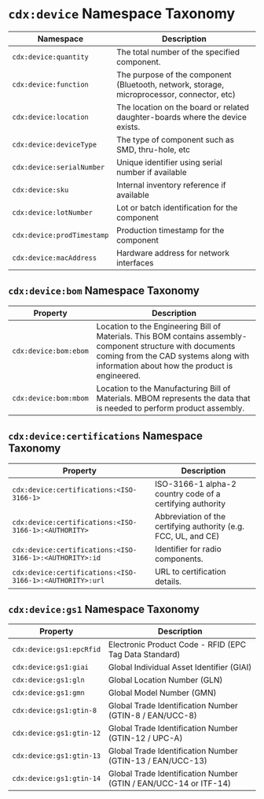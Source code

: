 # `cdx:device` Namespace Taxonomy

| Namespace | Description |
|-----------|-------------|
| `cdx:device:quantity` | The total number of the specified component. |
| `cdx:device:function` | The purpose of the component (Bluetooth, network, storage, microprocessor, connector, etc) |
| `cdx:device:location` | The location on the board or related daughter-boards where the device exists. |
| `cdx:device:deviceType` | The type of component such as SMD, thru-hole, etc |
| `cdx:device:serialNumber` | Unique identifier using serial number if available |
| `cdx:device:sku` | Internal inventory reference if available |
| `cdx:device:lotNumber` | Lot or batch identification for the component |
| `cdx:device:prodTimestamp` | Production timestamp for the component |
| `cdx:device:macAddress` | Hardware address for network interfaces |

## `cdx:device:bom` Namespace Taxonomy

| Property | Description |
|----------|-------------|
| `cdx:device:bom:ebom` | Location to the Engineering Bill of Materials. This BOM contains assembly-component structure with documents coming from the CAD systems along with information about how the product is engineered. |
| `cdx:device:bom:mbom` | Location to the Manufacturing Bill of Materials. MBOM represents the data that is needed to perform product assembly. |

## `cdx:device:certifications` Namespace Taxonomy

| Property | Description |
|----------|-------------|
| `cdx:device:certifications:<ISO-3166-1>` | ISO-3166-1 alpha-2 country code of a certifying authority |
| `cdx:device:certifications:<ISO-3166-1>:<AUTHORITY>` | Abbreviation of the certifying authority (e.g. FCC, UL, and CE) |
| `cdx:device:certifications:<ISO-3166-1>:<AUTHORITY>:id` | Identifier for radio components. |
| `cdx:device:certifications:<ISO-3166-1>:<AUTHORITY>:url` | URL to certification details. |

## `cdx:device:gs1` Namespace Taxonomy

| Property | Description |
|----------|-------------|
| `cdx:device:gs1:epcRfid` | Electronic Product Code - RFID (EPC Tag Data Standard) |
| `cdx:device:gs1:giai` | Global Individual Asset Identifier (GIAI) |
| `cdx:device:gs1:gln` | Global Location Number (GLN) |
| `cdx:device:gs1:gmn` | Global Model Number (GMN) |
| `cdx:device:gs1:gtin-8` | Global Trade Identification Number (GTIN-8 / EAN/UCC-8) |
| `cdx:device:gs1:gtin-12` | Global Trade Identification Number (GTIN-12 / UPC-A) |
| `cdx:device:gs1:gtin-13` | Global Trade Identification Number (GTIN-13 / EAN/UCC-13) |
| `cdx:device:gs1:gtin-14` | Global Trade Identification Number (GTIN / EAN/UCC-14 or ITF-14) |
